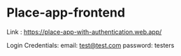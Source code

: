 # Place-app-frontend
Link : https://place-app-with-authentication.web.app/

Login Credentials: 
email: test@test.com
password: testers
